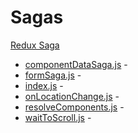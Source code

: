 # Sagas
[Redux Saga](https://redux-saga.js.org)
* [componentDataSaga.js](https://github.com/alleyinteractive/irving/blob/production/sagas/.js) - 
* [formSaga.js](https://github.com/alleyinteractive/irving/blob/production/sagas/.js) - 
* [index.js](https://github.com/alleyinteractive/irving/blob/production/sagas/.js) - 
* [onLocationChange.js](https://github.com/alleyinteractive/irving/blob/production/sagas/.js) - 
* [resolveComponents.js](https://github.com/alleyinteractive/irving/blob/production/sagas/.js) - 
* [waitToScroll.js](https://github.com/alleyinteractive/irving/blob/production/sagas/.js) - 
